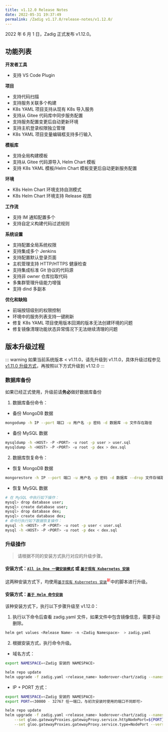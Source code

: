 ```yaml
---
title: v1.12.0 Release Notes
date: 2022-05-31 19:37:49
permalink: /Zadig v1.17.0/release-notes/v1.12.0/
---
```


2022 年 6 月 1 日，Zadig 正式发布 v1.12.0。

## 功能列表

**开发者工具**

- 支持 VS Code Plugin

**项目**

- 支持代码扫描
- 支持服务关联多个构建
- K8s YAML 项目支持从现有 K8s 导入服务
- 支持从 Gitee 代码库中同步服务配置
- 支持服务配置变更后自动更新环境
- 支持主机登录权限独立管理
- K8s YAML 项目变量编辑框支持多行输入

**模板库**

- 支持全局构建模板
- 支持从 Gitee 代码源导入 Helm  Chart 模板
- 支持 K8s YAML 模板/Helm Chart 模板变更后自动更新服务配置

**环境**

- K8s Helm Chart 环境支持自测模式
- K8s Helm Chart 环境支持 Release 视图

**工作流**

- 支持 IM 通知配置多个
- 支持自定义构建代码过滤规则

**系统设置**

- 支持配置全局系统权限
- 支持集成多个 Jenkins
- 支持配置默认登录页面
- 主机管理支持 HTTP/HTTPS 健康检查
- 支持集成标准 Git 协议的代码源
- 支持非 owner 仓库拉取代码
- 多集群管理升级能力增强
- 支持 dind 多副本

**优化和缺陷**

- 前端按钮级别的权限控制
- 环境中的服务列表支持一键刷新
- 修复 K8s YAML 项目使用版本回溯的版本无法创建环境的问题
- 修复镜像清理功能状态异常情况下无法继续清理的问题

## 版本升级过程
::: warning
如果当前系统版本 < v1.11.0，请先升级到 v1.11.0，具体升级过程参见 [v1.11.0 升级方式](/Zadig%20v1.17.0/release-notes/v1.11.0/#版本升级过程)，再按照以下方式升级到 v1.12.0
:::

### 数据库备份
如果已经正式使用，升级前请**务必**做好数据库备份
1. 数据库备份命令：
- 备份 MongoDB 数据
```bash
mongodump -h IP --port 端口 -u 用户名 -p 密码 -d 数据库 -o 文件存在路径
```
- 备份 MySQL 数据
```bash
mysqldump -h <HOST> -P <PORT> -u root -p user > user.sql
mysqldump -h <HOST> -P <PORT> -u root -p dex > dex.sql
```
2. 数据库恢复命令：
- 恢复 MongoDB 数据
```bash
mongorestore -h IP --port 端口 -u 用户名 -p 密码 -d 数据库 --drop 文件存储路径
```
- 恢复 MySQL 数据
```bash
# 在 MySQL 中执行如下操作：
mysql> drop database user;
mysql> create database user;
mysql> drop database dex;
mysql> create database dex;
# 命令行执行如下数据恢复操作：
mysql -h <HOST> -P <PORT> -u root -p user < user.sql
mysql -h <HOST> -P <PORT> -u root -p dex < dex.sql
```

### 升级操作

> 请根据不同的安装方式执行对应的升级步骤。

#### 安装方式：[`All in One 一键安装模式`](/Zadig%20v1.17.0/install/all-in-one/) 或 [`基于现有 Kubernetes 安装`](/Zadig%20v1.17.0/install/install-on-k8s/)

这两种安装方式下，均使用[`基于现有 Kubernetes 安装`](/Zadig%20v1.17.0/install/install-on-k8s/)<sup style='color: red'>新</sup>中的脚本进行升级。

#### 安装方式：[`基于 Helm 命令安装`](/Zadig%20v1.17.0/install/helm-deploy/)
该种安装方式下，执行以下步骤升级至 v1.12.0：

1. 执行以下命令后查看 zadig.yaml 文件，如果文件中包含镜像信息，需要手动删除。

```bash
helm get values <Release Name> -n <Zadig Namespace>  > zadig.yaml
```

2. 根据安装方式，执行命令升级。

- 域名方式：

```bash
export NAMESPACE=<Zadig 安装的 NAMESPACE>

helm repo update
helm upgrade -f zadig.yaml <release_name> koderover-chart/zadig --namespace ${NAMESPACE} --version=1.12.0
```

- IP + PORT 方式：

```bash
export NAMESPACE=<Zadig 安装的 NAMESPACE>
export PORT=<30000 - 32767 任一端口，与初次安装时使用的端口不同即可>

helm repo update
helm upgrade -f zadig.yaml <release_name> koderover-chart/zadig --namespace ${NAMESPACE} \
    --set gloo.gatewayProxies.gatewayProxy.service.httpNodePort=${PORT} \
    --set gloo.gatewayProxies.gatewayProxy.service.type=NodePort --version=1.12.0
```
